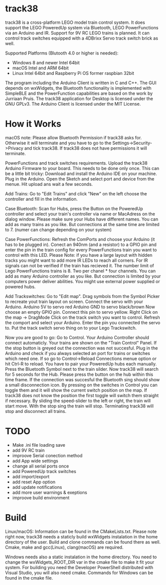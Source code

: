 # track38

track38 is a cross-platform LEGO model train control system. It does support the LEGO PoweredUp system via Bluetooth, LEGO PowerFunctions via an Arduino and IR. Support for 9V RC LEGO trains is planned. It can control track switches equipped with a 4DBrixx Servo track switch brick as well.

Supported Platforms (Blutooth 4.0 or higher is needed):
 - Windows 8 and newer Intel 64bit
 - macOS Intel and ARM 64bit
 - Linux Intel 64bit and Raspberry Pi OS former raspbian 32bit

The program including the Arduino Client is written in C and C++.
The GUI depends on wxWidgets, the Bluetooth functionality is implemented with SimpleBLE and the PowerFunction capabilities are based on the work by Jurriaan Pruis.
The track38 application for Desktop is licensed under the GNU GPLv3. The Arduino Client is licensed under the MIT License.

# How it Works

macOS note: Please allow Bluetooth Permission if track38 asks for. Otherwise it will terminate and you have to go to the Settings->Security->Privacy and tick track38. If track38 does not have permissions it will terminate.

PowerFunctions and track switches requirements.
Upload the track38 Arduino Firmware to your board. This needs to be done only once.
This can be a little bit tricky: Download and install the Arduino IDE on your machine. Plug in the Arduino. Open the Sketch and select port and device from the menue. Hit upload ans wait a few seconds.

Add Trains:
Go to "Edit Trains" and click "New" on the left choose the controller and fill in the information. 

Case Bluetooth:
Scan for Hubs, press the Button on the PoweredUp controller and select your train's controller via name or MacAdress on the dialog window. Please make sure your Hubs have different names.
You can add as many trains as you like. But connections at the same time are limited to 7. (numer can change depending on your system)

Case PowerFunctions:
Refresh the ComPorts and choose your Arduino (it has to be plugged in).
Conect an 940nm (and a resistor) to a GPIO pin and enter the pin in the train config for every PowerFunctions train you want to control with this LED.
Please Note: if you have a large layout with hidden tracks you might want to add more IR LEDs to reach all corners. For IR signals can not be verified if the train has recieved it.
The number limit of Lego PowerFunctions trains is 8. Two per chanel * four channels.
You can add as many Arduino controller as you like. But connection is limited by your computers power deliver abilities. You might use external power supplied or powered hubs.

Add Trackswitches:
Go to "Edit map". Drag symbols from the Symbol Picker to recreate yout train layout on screen.
Connect the servo with your Arduino.
Arduino 5V to servo red
Arduino GND to servo black/brown
Now choose an empty GPIO pin. Connect this pin to servo yellow.
Right Click on the map -> DragMode
Click on the track switch you want to control. Refresh the comport and select your Arduino.
Enter the pin you connected the servo to.
Put the track switch servo thing on to your Lego Trackswitch.

Now you are good to go:
Go to Control.
Your Arduino Controller should connect automaticly.
Your trains are shown on the "Train Control" Panel. If the stop button is greyed out the connection was not succesful. Plug in the Arduino and check if you always selected an port for trains or switches which need one. If so go to Control->Reload Connections menue option or hit Ctrl-R to reload. You have to pair your PoweredUp hubs each manually. Press the Bluetooth Symbol next to the train silder. Now track38 will search for 5 seconds for the Hub. Please press the button on the hub within this time frame. If the connection was succesful the Bluetooth sing should show a small disconnection icon. By pressing on the switches in Control you can toggle them and it will show the current switch position on the map. If track38 does not know the position the first toggle will switch them straight if necessary. By sliding the speed-slider to the left or right, the train will start move. With the stop sing the train will stop. Terminating track38 will stop and disconnect all trains.

# TODO 
 - Make .ini file loading save
 - add 9V RC train
 - improove Serial conection method
 - add App wide settings
 - change all serial ports once
 - add PoweredUp track switches
 - add import/export
 - add reset App option
 - add update notifications
 - add more user warnings & exeptions
 - improove build environment

# Build

Linux/macOS: Information can be found in the CMakeLists.txt. Please note right now, track38 needs a staticly build wxWidgets instalation in the home directory of the user. Build and clone commands can be found there as well. Cmake, make and gcc(Linux), clang(macOS) are required.

Windows needs also a static instalation in the home directory. You need to change the wxWidgets_ROOT_DIR var in the cmake file to make it fit your system. For building you need the Developer PowerShell distributed with Visual Studio, you will also need cmake. Commands for Windows can be found in the cmake file. 

